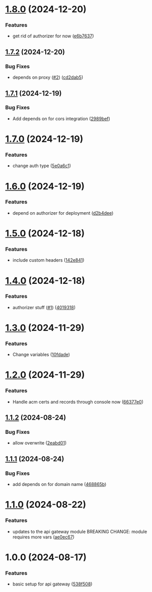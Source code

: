 # [1.8.0](https://github.com/Paradise-Cakes/pc-terraform-modules/compare/v1.7.2...v1.8.0) (2024-12-20)


### Features

* get rid of authorizer for now ([e6b7637](https://github.com/Paradise-Cakes/pc-terraform-modules/commit/e6b7637e8c98eb936089d27a02b1a5205c4f4317))

## [1.7.2](https://github.com/Paradise-Cakes/pc-terraform-modules/compare/v1.7.1...v1.7.2) (2024-12-20)


### Bug Fixes

* depends on proxy ([#2](https://github.com/Paradise-Cakes/pc-terraform-modules/issues/2)) ([cd2dab5](https://github.com/Paradise-Cakes/pc-terraform-modules/commit/cd2dab594324ed8c0968729a4d2ee1e9a458fb28))

## [1.7.1](https://github.com/Paradise-Cakes/pc-terraform-modules/compare/v1.7.0...v1.7.1) (2024-12-19)


### Bug Fixes

* Add depends on for cors integration ([2989bef](https://github.com/Paradise-Cakes/pc-terraform-modules/commit/2989befbfc81e8c1765cb0ce5b842ba0d3720c75))

# [1.7.0](https://github.com/Paradise-Cakes/pc-terraform-modules/compare/v1.6.0...v1.7.0) (2024-12-19)


### Features

* change auth type ([5e0a6c1](https://github.com/Paradise-Cakes/pc-terraform-modules/commit/5e0a6c17be789a901793a3fc5f4cc66d0f25d102))

# [1.6.0](https://github.com/Paradise-Cakes/pc-terraform-modules/compare/v1.5.0...v1.6.0) (2024-12-19)


### Features

* depend on authorizer for deployment ([d2b4dee](https://github.com/Paradise-Cakes/pc-terraform-modules/commit/d2b4dee6cff448b3914ed367fa6e224b060e5700))

# [1.5.0](https://github.com/Paradise-Cakes/pc-terraform-modules/compare/v1.4.0...v1.5.0) (2024-12-18)


### Features

* include custom headers ([142e841](https://github.com/Paradise-Cakes/pc-terraform-modules/commit/142e841694a9ecebf8fb0a6ee6d15ad6df29781b))

# [1.4.0](https://github.com/Paradise-Cakes/pc-terraform-modules/compare/v1.3.0...v1.4.0) (2024-12-18)


### Features

* authorizer stuff ([#1](https://github.com/Paradise-Cakes/pc-terraform-modules/issues/1)) ([4019318](https://github.com/Paradise-Cakes/pc-terraform-modules/commit/40193186b3f81fc0a2ac8bad46a8009d112a2c4d))

# [1.3.0](https://github.com/Paradise-Cakes/pc-terraform-modules/compare/v1.2.0...v1.3.0) (2024-11-29)


### Features

* Change variables ([10fdade](https://github.com/Paradise-Cakes/pc-terraform-modules/commit/10fdadec2f9411d6bda7a7cf3055cea18f540870))

# [1.2.0](https://github.com/Paradise-Cakes/pc-terraform-modules/compare/v1.1.2...v1.2.0) (2024-11-29)


### Features

* Handle acm certs and records through console now ([66377e0](https://github.com/Paradise-Cakes/pc-terraform-modules/commit/66377e0b2b95704bc81482bddf2a8c4dfcc67a10))

## [1.1.2](https://github.com/Paradise-Cakes/pc-terraform-modules/compare/v1.1.1...v1.1.2) (2024-08-24)


### Bug Fixes

* allow overwrite ([2eabd01](https://github.com/Paradise-Cakes/pc-terraform-modules/commit/2eabd01661ec811776dc22a9cd9419a0aca2a994))

## [1.1.1](https://github.com/Paradise-Cakes/pc-terraform-modules/compare/v1.1.0...v1.1.1) (2024-08-24)


### Bug Fixes

* add depends on for domain name ([468865b](https://github.com/Paradise-Cakes/pc-terraform-modules/commit/468865b508bfe774fdc97840ec83291ced4475fa))

# [1.1.0](https://github.com/Paradise-Cakes/pc-terraform-modules/compare/v1.0.0...v1.1.0) (2024-08-22)


### Features

* updates to the api gateway module BREAKING CHANGE: module requires more vars ([ae0ec67](https://github.com/Paradise-Cakes/pc-terraform-modules/commit/ae0ec6777451d6adc3a0a3ba4dedd6555b1b822a))

# 1.0.0 (2024-08-17)


### Features

* basic setup for api gateway ([538f508](https://github.com/Paradise-Cakes/pc-terraform-modules/commit/538f508dd08cd24dbc4b2d4882e43669b65bb1d7))
